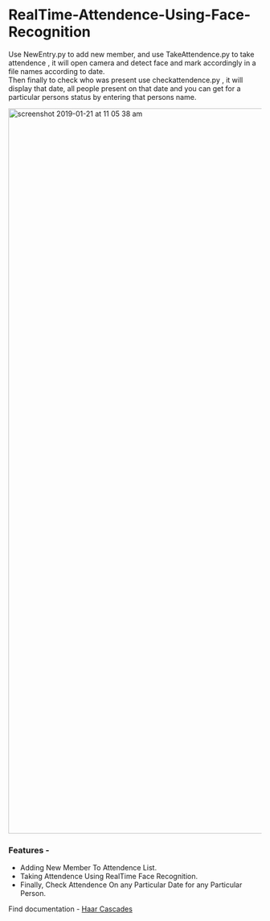 #  RealTime-Attendence-Using-Face-Recognition


Use NewEntry.py to add new member, and use TakeAttendence.py to take attendence , it will open camera and detect face and mark accordingly in a file names according to date.
</br>
Then finally to check who was present use checkattendence.py , it will display that date, all people present on that date and you can get for a particular persons status by entering that persons name.

<img width="1440" alt="screenshot 2019-01-21 at 11 05 38 am" src="https://user-images.githubusercontent.com/35291991/51454871-f5431b00-1d6c-11e9-8edf-5080ef4382fe.png">

### Features -
* Adding New Member To Attendence List. </br>
* Taking Attendence Using RealTime Face Recognition. </br>
* Finally, Check Attendence On any Particular Date for any Particular Person. </br>

Find documentation -  [Haar Cascades](https://docs.opencv.org/3.4.1/d7/d8b/tutorial_py_face_detection.html)
